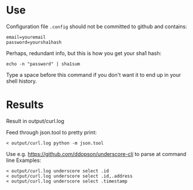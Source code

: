 # Use

Configuration file `.config` should not be committed to github and contains:

    email=youremail
    password=yoursha1hash

Perhaps, redundant info, but this is how you get your sha1 hash:

    echo -n "password" | sha1sum

Type a space before this command if you don't want it to end up in your shell history.

# Results

Result in output/curl.log

Feed through json.tool to pretty print: 

	< output/curl.log python -m json.tool

Use e.g. https://github.com/ddopson/underscore-cli to parse at command line
Examples: 

	< output/curl.log underscore select .id
	< output/curl.log underscore select .id,.address
	< output/curl.log underscore select .timestamp
